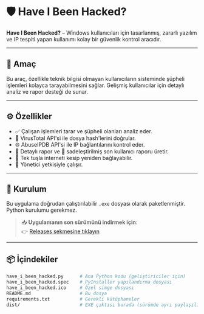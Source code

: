 # 🛡️ Have I Been Hacked?

**Have I Been Hacked?** – Windows kullanıcıları için tasarlanmış, zararlı yazılım ve IP tespiti yapan kullanımı kolay bir güvenlik kontrol aracıdır.

---

## 🎯 Amaç

Bu araç, özellikle teknik bilgisi olmayan kullanıcıların sisteminde şüpheli işlemleri kolayca tarayabilmesini sağlar. Gelişmiş kullanıcılar için detaylı analiz ve rapor desteği de sunar.

---

## ⚙️ Özellikler

- ✅ Çalışan işlemleri tarar ve şüpheli olanları analiz eder.
- 🧪 VirusTotal API'si ile dosya hash'lerini doğrular.
- 🌐 AbuseIPDB API'si ile IP bağlantılarını kontrol eder.
- 📄 Detaylı rapor ve 👤 sadeleştirilmiş son kullanıcı raporu üretir.
- 🔌 Tek tuşla interneti kesip yeniden bağlayabilir.
- 🪪 Yönetici yetkisiyle çalışır.

---

## 🧰 Kurulum

Bu uygulama doğrudan çalıştırılabilir `.exe` dosyası olarak paketlenmiştir. Python kurulumu gerekmez.

> 📥 **Uygulamanın son sürümünü indirmek için**:  
👉 [Releases sekmesine tıklayın](https://github.com/<kullanici_adin>/HaveIBeenHacked/releases)

---

## 📦 İçindekiler

```bash
have_i_been_hacked.py      # Ana Python kodu (geliştiriciler için)
have_i_been_hacked.spec    # PyInstaller yapılandırma dosyası
have_i_been_hacked.ico     # Özel simge dosyası
README.md                  # Bu dosya
requirements.txt           # Gerekli kütüphaneler
dist/                      # EXE çıktısı burada (sürümde ayrı paylaşılır)
